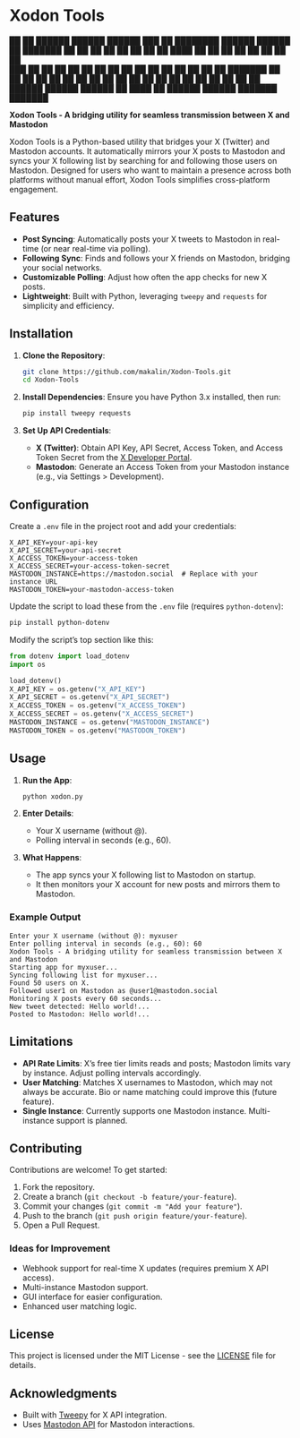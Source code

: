 # Xodon Tools

██   ██  ██████  ██████   ██████  ███    ██     ████████  ██████   ██████  ██      ███████ 
 ██ ██  ██    ██ ██   ██ ██    ██ ████   ██        ██    ██    ██ ██    ██ ██      ██      
  ███   ██    ██ ██   ██ ██    ██ ██ ██  ██        ██    ██    ██ ██    ██ ██      ███████ 
 ██ ██  ██    ██ ██   ██ ██    ██ ██  ██ ██        ██    ██    ██ ██    ██ ██           ██ 
██   ██  ██████  ██████   ██████  ██   ████        ██     ██████   ██████  ███████ ███████ 
                                                                                           
                                                                                           
**Xodon Tools - A bridging utility for seamless transmission between X and Mastodon**

Xodon Tools is a Python-based utility that bridges your X (Twitter) and Mastodon accounts. It automatically mirrors your X posts to Mastodon and syncs your X following list by searching for and following those users on Mastodon. Designed for users who want to maintain a presence across both platforms without manual effort, Xodon Tools simplifies cross-platform engagement.

## Features

- **Post Syncing**: Automatically posts your X tweets to Mastodon in real-time (or near real-time via polling).
- **Following Sync**: Finds and follows your X friends on Mastodon, bridging your social networks.
- **Customizable Polling**: Adjust how often the app checks for new X posts.
- **Lightweight**: Built with Python, leveraging `tweepy` and `requests` for simplicity and efficiency.

## Installation

1. **Clone the Repository**:
   ```bash
   git clone https://github.com/makalin/Xodon-Tools.git
   cd Xodon-Tools
   ```

2. **Install Dependencies**:
   Ensure you have Python 3.x installed, then run:
   ```bash
   pip install tweepy requests
   ```

3. **Set Up API Credentials**:
   - **X (Twitter)**: Obtain API Key, API Secret, Access Token, and Access Token Secret from the [X Developer Portal](https://developer.twitter.com/).
   - **Mastodon**: Generate an Access Token from your Mastodon instance (e.g., via Settings > Development).

## Configuration

Create a `.env` file in the project root and add your credentials:

```env
X_API_KEY=your-api-key
X_API_SECRET=your-api-secret
X_ACCESS_TOKEN=your-access-token
X_ACCESS_SECRET=your-access-token-secret
MASTODON_INSTANCE=https://mastodon.social  # Replace with your instance URL
MASTODON_TOKEN=your-mastodon-access-token
```

Update the script to load these from the `.env` file (requires `python-dotenv`):
```bash
pip install python-dotenv
```

Modify the script’s top section like this:
```python
from dotenv import load_dotenv
import os

load_dotenv()
X_API_KEY = os.getenv("X_API_KEY")
X_API_SECRET = os.getenv("X_API_SECRET")
X_ACCESS_TOKEN = os.getenv("X_ACCESS_TOKEN")
X_ACCESS_SECRET = os.getenv("X_ACCESS_SECRET")
MASTODON_INSTANCE = os.getenv("MASTODON_INSTANCE")
MASTODON_TOKEN = os.getenv("MASTODON_TOKEN")
```

## Usage

1. **Run the App**:
   ```bash
   python xodon.py
   ```
2. **Enter Details**:
   - Your X username (without @).
   - Polling interval in seconds (e.g., 60).

3. **What Happens**:
   - The app syncs your X following list to Mastodon on startup.
   - It then monitors your X account for new posts and mirrors them to Mastodon.

### Example Output
```
Enter your X username (without @): myxuser
Enter polling interval in seconds (e.g., 60): 60
Xodon Tools - A bridging utility for seamless transmission between X and Mastodon
Starting app for myxuser...
Syncing following list for myxuser...
Found 50 users on X.
Followed user1 on Mastodon as @user1@mastodon.social
Monitoring X posts every 60 seconds...
New tweet detected: Hello world!...
Posted to Mastodon: Hello world!...
```

## Limitations

- **API Rate Limits**: X’s free tier limits reads and posts; Mastodon limits vary by instance. Adjust polling intervals accordingly.
- **User Matching**: Matches X usernames to Mastodon, which may not always be accurate. Bio or name matching could improve this (future feature).
- **Single Instance**: Currently supports one Mastodon instance. Multi-instance support is planned.

## Contributing

Contributions are welcome! To get started:

1. Fork the repository.
2. Create a branch (`git checkout -b feature/your-feature`).
3. Commit your changes (`git commit -m "Add your feature"`).
4. Push to the branch (`git push origin feature/your-feature`).
5. Open a Pull Request.

### Ideas for Improvement
- Webhook support for real-time X updates (requires premium X API access).
- Multi-instance Mastodon support.
- GUI interface for easier configuration.
- Enhanced user matching logic.

## License

This project is licensed under the MIT License - see the [LICENSE](LICENSE) file for details.

## Acknowledgments

- Built with [Tweepy](https://github.com/tweepy/tweepy) for X API integration.
- Uses [Mastodon API](https://docs.joinmastodon.org/api/) for Mastodon interactions.
